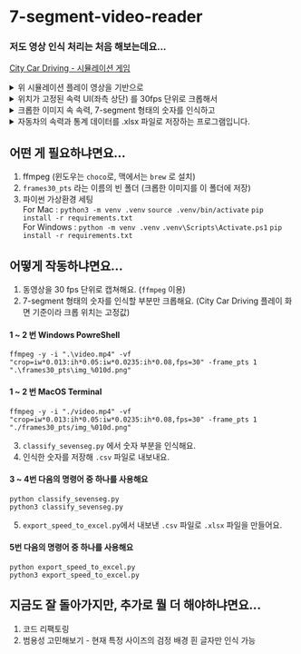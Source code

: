 # 7-segment-video-reader
### 저도 영상 인식 처리는 처음 해보는데요...  

[City Car Driving - 시뮬레이션 게임](https://store.steampowered.com/app/493490/City_Car_Driving/?l=koreana) 
<details>
<summary> 위 시뮬레이션 플레이 영상을 기반으로  </summary>
<div markdown="1">  

</br>
  
<img width="3360" height="2100" alt="490101310-a9d8fe30-939d-44aa-9070-4f70b6636482" src="https://github.com/user-attachments/assets/842c1c83-d408-44dd-803d-63e7a46efb42" />

</div>
</details>


<details>
<summary> 위치가 고정된 속력 UI(좌측 상단) 를 30fps 단위로 크롭해서 </summary>
<div markdown="1">

</br>
  
<img width="2516" height="1532" alt="490106400-cd0db321-2237-49b6-88d7-8d8fcbce5ed3" src="https://github.com/user-attachments/assets/96df607a-2f82-49af-9cb4-4e7e067f7e94" />

</div>
</details>

<details>
<summary> 크롭한 이미지 속 속력, 7-segment 형태의 숫자를 인식하고 </summary>
<div markdown="1">

</br>
  
<img width="2512" height="1516" alt="490106936-96327d78-621b-427b-81b5-ee9a113dcef9" src="https://github.com/user-attachments/assets/cc15ba2f-4b8a-4837-8010-de4a094806b8" />

</div>
</details>

<details>
<summary> 자동차의 속력과 통계 데이터를 .xlsx 파일로 저장하는 프로그램입니다. </summary>
<div markdown="1">

</br>
  
<img width="3136" height="1474" alt="490119725-d0335327-1fe9-49a1-9ec1-89ec7a05c588" src="https://github.com/user-attachments/assets/4c1d2808-e8ee-48df-8fbb-f36ffbf33d8d" />

</div>
</details>


## 어떤 게 필요하냐면요...
1. ffmpeg (윈도우는 `choco`로, 맥에서는 `brew` 로 설치)
2. `frames30_pts` 라는 이름의 빈 폴더 (크롭한 이미지를 이 폴더에 저장)
3. 파이썬 가상환경 세팅  
For Mac : `python3 -m venv .venv` `source .venv/bin/activate` `pip install -r requirements.txt`  
For Windows : `python -m venv .venv` `.venv\Scripts\Activate.ps1` `pip install -r requirements.txt`  

## 어떻게 작동하냐면요...
1. 동영상을 30 fps 단위로 캡쳐해요. (`ffmpeg` 이용)
2. 7-segment 형태의 숫자를 인식할 부분만 크롭해요. (City Car Driving 플레이 화면 기준이라 크롭 위치는 고정값)
#### 1 ~ 2 번 Windows PowreShell
```shell
ffmpeg -y -i ".\video.mp4" -vf "crop=iw*0.013:ih*0.05:iw*0.0235:ih*0.08,fps=30" -frame_pts 1 ".\frames30_pts\img_%010d.png"
```

#### 1 ~ 2 번 MacOS Terminal
```shell
ffmpeg -y -i "./video.mp4" -vf "crop=iw*0.013:ih*0.05:iw*0.0235:ih*0.08,fps=30" -frame_pts 1 "./frames30_pts/img_%010d.png"
```
3. `classify_sevenseg.py` 에서 숫자 부분을 인식해요.
4. 인식한 숫자를 저장해 `.csv` 파일로 내보내요.
#### 3 ~ 4번 다음의 명령어 중 하나를 사용해요
```shell
python classify_sevenseg.py
python3 classify_sevenseg.py
```
5. `export_speed_to_excel.py`에서 내보낸 `.csv` 파일로 `.xlsx` 파일을 만들어요.
#### 5번 다음의 명령어 중 하나를 사용해요
```shell
python export_speed_to_excel.py
python3 export_speed_to_excel.py
```

## 지금도 잘 돌아가지만, 추가로 뭘 더 해야하냐면요...
1. 코드 리팩토링
2. 범용성 고민해보기 - 현재 특정 사이즈의 검정 배경 흰 글자만 인식 가능
